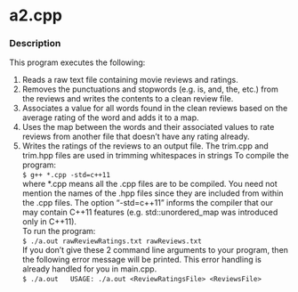 # a2.cpp
### Description
This program executes the following:  
1. Reads a raw text file containing movie reviews and ratings.
2. Removes the punctuations and stopwords (e.g. is, and, the, etc.) from the reviews and writes the contents to a clean review file.
3. Associates a value for all words found in the clean reviews based on the average rating of the word and adds it to a map.
4. Uses the map between the words and their associated values to rate reviews from another file that doesn’t have any rating already.
5. Writes the ratings of the reviews to an output file.
The trim.cpp and trim.hpp files are used in trimming whitespaces in strings
To compile the program:  
`$ g++ *.cpp -std=c++11`  
where *.cpp means all the .cpp files are to be compiled. You need not mention the names of the .hpp files since they are included from within the .cpp files. The option “-std=c++11” informs the compiler that our may contain C++11 features (e.g. std::unordered_map was introduced only in C++11).  
To run the program:  
`$ ./a.out rawReviewRatings.txt rawReviews.txt`  
If you don’t give these 2 command line arguments to your program, then the following error message will be printed. This error handling is already handled for you in main.cpp.  
`$ ./a.out  
USAGE: ./a.out <ReviewRatingsFile> <ReviewsFile>`

